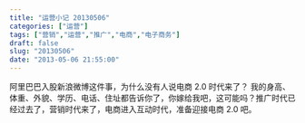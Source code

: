```yaml
---
title: "运营小记 20130506"
categories: ["运营"]
tags: ["营销","运营","推广","电商","电子商务"]
draft: false
slug: "20130506"
date: "2013-05-06 21:55:00"
---
```


阿里巴巴入股新浪微博这件事，为什么没有人说电商 2.0 时代来了？
我的身高、体重、外貌、学历、电话、住址都告诉你了，你嫁给我吧，这可能吗？推广时代已经过去了，营销时代来了，电商进入互动时代，准备迎接电商 2.0 吧。


